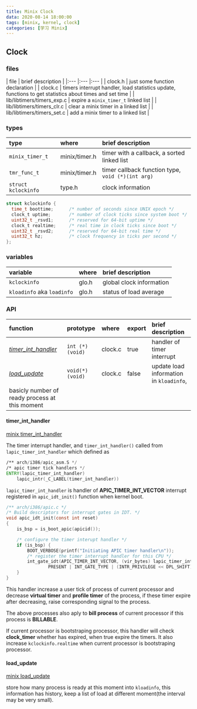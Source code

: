 ```yaml
---
title: Minix Clock
data: 2020-08-14 18:00:00
tags: [minix, kernel, clock]
categories: [学习 Minix]
---
```



## Clock


### files
| file | brief description |
|:--- |:--- |:--- |
| clock.h | just some function declaration |
| clock.c | timers interrupt handler, load statistics update, functions to get statistics about times and set time |
| lib/libtimers/timers_exp.c | expire a `minix_timer_t` linked list |
| lib/libtimers/timers_clr.c | clear a minix timer in a linked list |
| lib/libtimers/timers_set.c | add a minix timer to a linked list |


### types 
| type | where | brief description |
|:--- |:--- |:--- |
|`minix_timer_t`| minix/timer.h | timer with a callback, a sorted linked list |
|`tmr_func_t`   | minix/timer.h | timer callback function type, `void (*)(int arg)` |
|`struct kclockinfo` | type.h | clock information |

``` c
struct kclockinfo {
  time_t boottime;      /* number of seconds since UNIX epoch */
  clock_t uptime;       /* number of clock ticks since system boot */
  uint32_t _rsvd1;      /* reserved for 64-bit uptime */
  clock_t realtime;     /* real time in clock ticks since boot */
  uint32_t _rsvd2;      /* reserved for 64-bit real time */
  uint32_t hz;          /* clock frequency in ticks per second */
};
```


### variables
| variable | where | brief description |
|:--- |:--- |:--- |
| `kclockinfo`               | glo.h | global clock information |
| `kloadinfo` aka `loadinfo` | glo.h | status of load average |



### API

| function | prototype | where | export | brief description |
|:--- |:--- |:--- |:--- |:--- |
| [*timer_int_handler*](#timer-int-handler) | `int (*)(void)` | clock.c | true  | handler of timer interrupt |
| [*load_update*](#load-update)       | `void(*)(void)` | clock.c | false | update load information in `kloadinfo`, 
                                                            basicly number of ready process at this moment |


#### timer_int_handler
[minix timer_int_handler](https://github.com/Stichting-MINIX-Research-Foundation/minix/blob/master/minix/kernel/clock.c#L70)

The timer interrupt handler, and `timer_int_handler()` called from `lapic_timer_int_handler` which defined as
``` asm
/** arch/i386/apic_asm.S */
/* apic timer tick handlers */
ENTRY(lapic_timer_int_handler)
    lapic_intr(_C_LABEL(timer_int_handler))
```

`lapic_timer_int_handler` is handler of **APIC_TIMER_INT_VECTOR** interrupt registered in `apic_idt_init()` function 
when kernel boot.
``` c
/** arch/i386/apic.c */
/* Build descriptors for interrupt gates in IDT. */
void apic_idt_init(const int reset)
{
    is_bsp = is_boot_apic(apicid());

    /* configure the timer interupt handler */
    if (is_bsp) {
        BOOT_VERBOSE(printf("Initiating APIC timer handler\n"));
        /* register the timer interrupt handler for this CPU */
        int_gate_idt(APIC_TIMER_INT_VECTOR, (vir_bytes) lapic_timer_int_handler,
                PRESENT | INT_GATE_TYPE | (INTR_PRIVILEGE << DPL_SHIFT));
    }
}
```

This handler increase a user tick of process of current processor and 
decrease **virtual timer** and **profile timer** of the process, if these timer expire after decreasing,
raise corresponding signal to the process.

The above processes also aply to **bill process** of current processor if this process is **BILLABLE**.

If current processor is bootstraping processor, this handler will check **clock_timer** whether has expired,
when true expire the timers. It also increase `kclockinfo.realtime` when current processor is bootstraping processor.


#### load_update
[minix load_update](https://github.com/Stichting-MINIX-Research-Foundation/minix/blob/master/minix/kernel/clock.c#L260)

store how many process is ready at this moment into `kloadinfo`, this information has history, keep a list of load at 
different moment(the interval may be very small).

